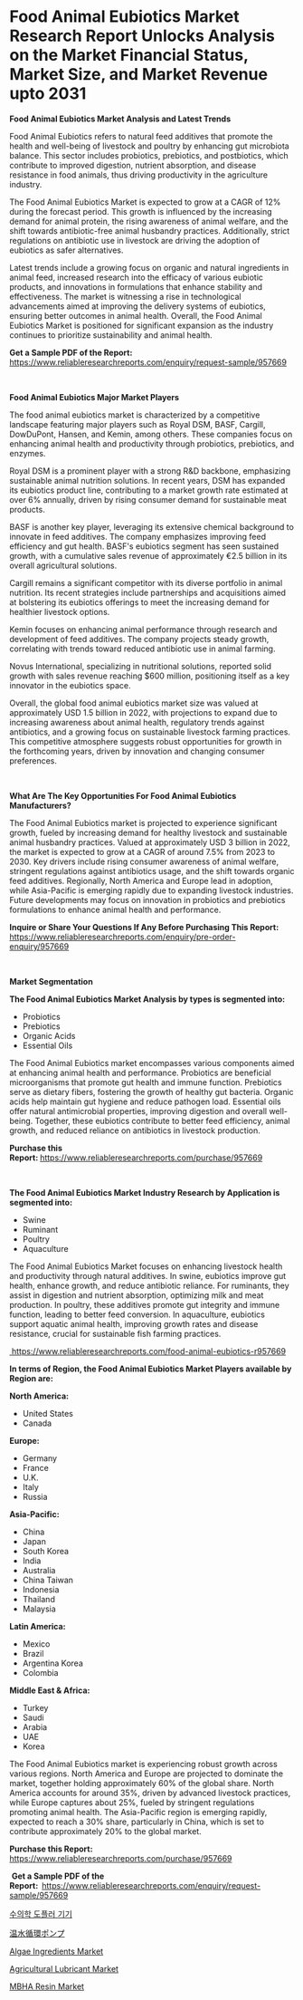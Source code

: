 <p><h1>Food Animal Eubiotics Market Research Report Unlocks Analysis on the Market Financial Status, Market Size, and Market Revenue upto 2031</h1></p><p><strong>Food Animal Eubiotics Market Analysis and Latest Trends</strong></p>
<p><p>Food Animal Eubiotics refers to natural feed additives that promote the health and well-being of livestock and poultry by enhancing gut microbiota balance. This sector includes probiotics, prebiotics, and postbiotics, which contribute to improved digestion, nutrient absorption, and disease resistance in food animals, thus driving productivity in the agriculture industry.</p><p>The Food Animal Eubiotics Market is expected to grow at a CAGR of 12% during the forecast period. This growth is influenced by the increasing demand for animal protein, the rising awareness of animal welfare, and the shift towards antibiotic-free animal husbandry practices. Additionally, strict regulations on antibiotic use in livestock are driving the adoption of eubiotics as safer alternatives.</p><p>Latest trends include a growing focus on organic and natural ingredients in animal feed, increased research into the efficacy of various eubiotic products, and innovations in formulations that enhance stability and effectiveness. The market is witnessing a rise in technological advancements aimed at improving the delivery systems of eubiotics, ensuring better outcomes in animal health. Overall, the Food Animal Eubiotics Market is positioned for significant expansion as the industry continues to prioritize sustainability and animal health.</p></p>
<p><strong>Get a Sample PDF of the Report:&nbsp;</strong> <a href="https://www.reliableresearchreports.com/enquiry/request-sample/957669">https://www.reliableresearchreports.com/enquiry/request-sample/957669</a></p>
<p>&nbsp;</p>
<p><strong>Food Animal Eubiotics Major Market Players</strong></p>
<p><p>The food animal eubiotics market is characterized by a competitive landscape featuring major players such as Royal DSM, BASF, Cargill, DowDuPont, Hansen, and Kemin, among others. These companies focus on enhancing animal health and productivity through probiotics, prebiotics, and enzymes.</p><p>Royal DSM is a prominent player with a strong R&D backbone, emphasizing sustainable animal nutrition solutions. In recent years, DSM has expanded its eubiotics product line, contributing to a market growth rate estimated at over 6% annually, driven by rising consumer demand for sustainable meat products.</p><p>BASF is another key player, leveraging its extensive chemical background to innovate in feed additives. The company emphasizes improving feed efficiency and gut health. BASF's eubiotics segment has seen sustained growth, with a cumulative sales revenue of approximately €2.5 billion in its overall agricultural solutions.</p><p>Cargill remains a significant competitor with its diverse portfolio in animal nutrition. Its recent strategies include partnerships and acquisitions aimed at bolstering its eubiotics offerings to meet the increasing demand for healthier livestock options.</p><p>Kemin focuses on enhancing animal performance through research and development of feed additives. The company projects steady growth, correlating with trends toward reduced antibiotic use in animal farming.</p><p>Novus International, specializing in nutritional solutions, reported solid growth with sales revenue reaching $600 million, positioning itself as a key innovator in the eubiotics space.</p><p>Overall, the global food animal eubiotics market size was valued at approximately USD 1.5 billion in 2022, with projections to expand due to increasing awareness about animal health, regulatory trends against antibiotics, and a growing focus on sustainable livestock farming practices. This competitive atmosphere suggests robust opportunities for growth in the forthcoming years, driven by innovation and changing consumer preferences.</p></p>
<p>&nbsp;</p>
<p><strong>What Are The Key Opportunities For Food Animal Eubiotics Manufacturers?</strong></p>
<p><p>The Food Animal Eubiotics market is projected to experience significant growth, fueled by increasing demand for healthy livestock and sustainable animal husbandry practices. Valued at approximately USD 3 billion in 2022, the market is expected to grow at a CAGR of around 7.5% from 2023 to 2030. Key drivers include rising consumer awareness of animal welfare, stringent regulations against antibiotics usage, and the shift towards organic feed additives. Regionally, North America and Europe lead in adoption, while Asia-Pacific is emerging rapidly due to expanding livestock industries. Future developments may focus on innovation in probiotics and prebiotics formulations to enhance animal health and performance.</p></p>
<p><strong>Inquire or Share Your Questions If Any Before Purchasing This Report:</strong> <a href="https://www.reliableresearchreports.com/enquiry/pre-order-enquiry/957669">https://www.reliableresearchreports.com/enquiry/pre-order-enquiry/957669</a></p>
<p>&nbsp;</p>
<p><strong>Market Segmentation</strong></p>
<p><strong>The Food Animal Eubiotics Market Analysis by types is segmented into:</strong></p>
<p><ul><li>Probiotics</li><li>Prebiotics</li><li>Organic Acids</li><li>Essential Oils</li></ul></p>
<p><p>The Food Animal Eubiotics market encompasses various components aimed at enhancing animal health and performance. Probiotics are beneficial microorganisms that promote gut health and immune function. Prebiotics serve as dietary fibers, fostering the growth of healthy gut bacteria. Organic acids help maintain gut hygiene and reduce pathogen load. Essential oils offer natural antimicrobial properties, improving digestion and overall well-being. Together, these eubiotics contribute to better feed efficiency, animal growth, and reduced reliance on antibiotics in livestock production.</p></p>
<p><strong>Purchase this Report:&nbsp;</strong><a href="https://www.reliableresearchreports.com/purchase/957669">https://www.reliableresearchreports.com/purchase/957669</a></p>
<p>&nbsp;</p>
<p><strong>The Food Animal Eubiotics Market Industry Research by Application is segmented into:</strong></p>
<p><ul><li>Swine</li><li>Ruminant</li><li>Poultry</li><li>Aquaculture</li></ul></p>
<p><p>The Food Animal Eubiotics Market focuses on enhancing livestock health and productivity through natural additives. In swine, eubiotics improve gut health, enhance growth, and reduce antibiotic reliance. For ruminants, they assist in digestion and nutrient absorption, optimizing milk and meat production. In poultry, these additives promote gut integrity and immune function, leading to better feed conversion. In aquaculture, eubiotics support aquatic animal health, improving growth rates and disease resistance, crucial for sustainable fish farming practices.</p></p>
<p><a href="https://www.reliableresearchreports.com/food-animal-eubiotics-r957669">&nbsp;https://www.reliableresearchreports.com/food-animal-eubiotics-r957669</a></p>
<p><strong>In terms of Region, the Food Animal Eubiotics Market Players available by Region are:</strong></p>
<p>
    <p> <strong> North America: </strong>
        <ul>
            <li>United States</li>
            <li>Canada</li>
        </ul>
        </p> 
    <p> <strong> Europe: </strong>
        <ul>
            <li>Germany</li>
            <li>France</li>
            <li>U.K.</li>
            <li>Italy</li>
            <li>Russia</li>
        </ul>
        </p> 
    <p> <strong> Asia-Pacific: </strong>
        <ul>
            <li>China</li>
            <li>Japan</li>
            <li>South Korea</li>
            <li>India</li>
            <li>Australia</li>
            <li>China Taiwan</li>
            <li>Indonesia</li>
            <li>Thailand</li>
            <li>Malaysia</li>
        </ul>
        </p> 
    <p> <strong> Latin America: </strong>
        <ul>
            <li>Mexico</li>
            <li>Brazil</li>
            <li>Argentina Korea</li>
            <li>Colombia</li>
        </ul>
        </p> 
    <p> <strong> Middle East & Africa: </strong>
        <ul>
            <li>Turkey</li>
            <li>Saudi</li>
            <li>Arabia</li>
            <li>UAE</li>
            <li>Korea</li>
        </ul>
    </p>
    </p>
<p><p>The Food Animal Eubiotics market is experiencing robust growth across various regions. North America and Europe are projected to dominate the market, together holding approximately 60% of the global share. North America accounts for around 35%, driven by advanced livestock practices, while Europe captures about 25%, fueled by stringent regulations promoting animal health. The Asia-Pacific region is emerging rapidly, expected to reach a 30% share, particularly in China, which is set to contribute approximately 20% to the global market.</p></p>
<p><strong>Purchase this Report: </strong><a href="https://www.reliableresearchreports.com/purchase/957669">https://www.reliableresearchreports.com/purchase/957669</a></p>
<p>&nbsp;<strong>Get a Sample PDF of the Report:&nbsp;&nbsp;</strong><a href="https://www.reliableresearchreports.com/enquiry/request-sample/957669">https://www.reliableresearchreports.com/enquiry/request-sample/957669</a></p>
<p><strong></strong></p>
<p><p><a href="https://medium.com/@ayesakhan333/veterinary-doppler-instrument-market-%EC%9D%98-%EA%B8%80%EB%A1%9C%EB%B2%8C-%EC%8B%9C%EC%9E%A5-%EA%B0%9C%EC%9A%94%EB%8A%94-%EC%A0%84-%EC%84%B8%EA%B3%84-%EB%B0%8F-%EC%A3%BC%EC%9A%94-%EC%8B%9C%EC%9E%A5%EC%9D%98-%EC%82%B0%EC%97%85%EC%97%90-%EC%98%81%ED%96%A5%EC%9D%84-%EB%AF%B8%EC%B9%98%EB%8A%94-%EC%A3%BC%EC%9A%94-%ED%8A%B8%EB%A0%8C%EB%93%9C%EC%97%90-%EB%8C%80%ED%95%9C-%EB%8F%85%ED%8A%B9%ED%95%9C-%EA%B4%80%EC%A0%90%EC%9D%84-6aaf3dad2d00">수의학 도플러 기기</a></p><p><a href="https://medium.com/@ryanmarc1930/hot-water-circulator-pump-market-%E3%81%AE%E3%82%B0%E3%83%AD%E3%83%BC%E3%83%90%E3%83%AB%E5%B8%82%E5%A0%B4%E6%A6%82%E8%A6%81%E3%81%AF-%E4%B8%96%E7%95%8C%E3%81%8A%E3%82%88%E3%81%B3%E4%B8%BB%E8%A6%81%E5%B8%82%E5%A0%B4%E3%81%AB%E3%81%8A%E3%81%91%E3%82%8B%E6%A5%AD%E7%95%8C%E3%81%AB%E5%BD%B1%E9%9F%BF%E3%82%92%E4%B8%8E%E3%81%88%E3%82%8B%E4%B8%BB%E8%A6%81%E3%81%AA%E3%83%88%E3%83%AC%E3%83%B3%E3%83%89%E3%81%AB%E3%81%A4%E3%81%84%E3%81%A6-%E7%8B%AC%E8%87%AA%E3%81%AE%E8%A6%96%E7%82%B9%E3%82%92%E6%8F%90%E4%BE%9B%E3%81%97%E3%81%BE%E3%81%99-35bda2ac2874">温水循環ポンプ</a></p><p><a href="https://issuu.com/reportprime-2/docs/algae-ingredients-market-size-2030._98f8137d81b784">Algae Ingredients Market</a></p><p><a href="https://issuu.com/reportprime-2/docs/agricultural-lubricant-market-size-_621e9e8df5d4fd">Agricultural Lubricant Market</a></p><p><a href="https://medium.com/@nettieboyle28/this-report-aims-to-provide-a-comprehensive-presentation-of-the-global-market-for-mbha-resin-with-9de478398d0d">MBHA Resin Market</a></p></p>